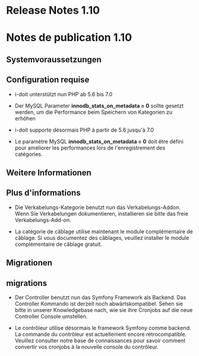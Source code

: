 <!-- TRANSLATED by md-translate -->
# Release Notes 1.10

# Notes de publication 1.10

## Systemvoraussetzungen

## Configuration requise

* i-doit unterstützt nun PHP ab 5.6 bis 7.0
* Der MySQL Parameter **innodb_stats_on_metadata = 0** sollte gesetzt werden, um die Performance beim Speichern von Kategorien zu erhöhen

* i-doit supporte désormais PHP à partir de 5.6 jusqu'à 7.0
* Le paramètre MySQL **innodb_stats_on_metadata = 0** doit être défini pour améliorer les performances lors de l'enregistrement des catégories.

## Weitere Informationen

## Plus d'informations

* Die Verkabelungs-Kategorie benutzt nun das Verkabelungs-Addon. Wenn Sie Verkabelungen dokumentieren, installieren sie bitte das freie Verkabelungs-Add-on.

* La catégorie de câblage utilise maintenant le module complémentaire de câblage. Si vous documentez des câblages, veuillez installer le module complémentaire de câblage gratuit.

## Migrationen

## migrations

* Der Controller benutzt nun das Symfony Framework als Backend. Das Controller Kommando ist derzeit noch abwärtskompatibel. Sehen sie bitte in unserer Knowledgebase nach, wie sie ihre Cronjobs auf die neue Controller Console umstellen.

* Le contrôleur utilise désormais le framework Symfony comme backend. La commande du contrôleur est actuellement encore rétrocompatible. Veuillez consulter notre base de connaissances pour savoir comment convertir vos cronjobs à la nouvelle console du contrôleur.
